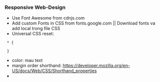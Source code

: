 ### Responsive Web-Design
- Use Font Awesome from cdnjs.com
- Add custom Fonts in CSS from fonts.google.com || Download fonts va add local trong file CSS
-  Universal CSS reset:
 ```
  * {

  }
 ```
 - color: mau text
 - margin order shorthand: https://developer.mozilla.org/en-US/docs/Web/CSS/Shorthand_properties
 - 